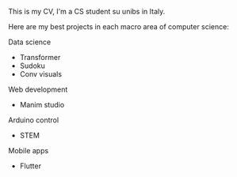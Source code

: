 This is my CV, I'm a CS student su unibs in Italy.

Here are my best projects in each macro area of computer science: 

Data science
- Transformer
- Sudoku
- Conv visuals

Web development
- Manim studio

Arduino control
- STEM

Mobile apps
- Flutter 